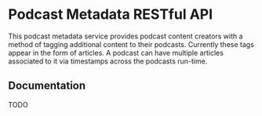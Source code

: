# Podcast Metadata RESTful API

This podcast metadata service provides podcast content creators with a method of tagging additional content to their podcasts. Currently these tags appear in the form of articles. A podcast can have multiple articles associated to it via timestamps across the podcasts run-time.

## Documentation

TODO
